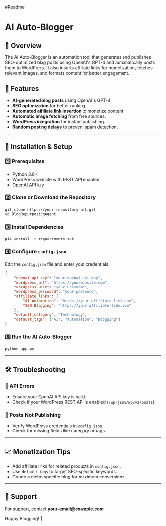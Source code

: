 #Readme
# AI Auto-Blogger

## 🚀 Overview
The AI Auto-Blogger is an automation tool that generates and publishes SEO-optimized blog posts using OpenAI's GPT-4 and automatically posts them to WordPress. It also inserts affiliate links for monetization, fetches relevant images, and formats content for better engagement.

## 📌 Features
- **AI-generated blog posts** using OpenAI's GPT-4.
- **SEO optimization** for better ranking.
- **Automated affiliate link insertion** to monetize content.
- **Automatic image fetching** from free sources.
- **WordPress integration** for instant publishing.
- **Random posting delays** to prevent spam detection.

---

## 🔧 Installation & Setup

### **1️⃣ Prerequisites**
- Python 3.8+
- WordPress website with REST API enabled
- OpenAI API key

### **2️⃣ Clone or Download the Repository**
```
git clone https://your-repository-url.git
cd BlogRepurposingAgent
```

### **3️⃣ Install Dependencies**
```
pip install -r requirements.txt
```

### **4️⃣ Configure `config.json`**
Edit the `config.json` file and enter your credentials:
```json
{
    "openai_api_key": "your-openai-api-key",
    "wordpress_url": "https://yourwebsite.com",
    "wordpress_user": "your-username",
    "wordpress_password": "your-password",
    "affiliate_links": {
        "AI Automation": "https://your-affiliate-link.com",
        "SEO Blogging": "https://your-affiliate-link.com"
    },
    "default_category": "Technology",
    "default_tags": ["AI", "Automation", "Blogging"]
}
```

### **5️⃣ Run the AI Auto-Blogger**
```
python app.py
```

---

## 🛠 Troubleshooting
### 🔹 API Errors
- Ensure your OpenAI API key is valid.
- Check if your WordPress REST API is enabled (`/wp-json/wp/v2/posts`).

### 🔹 Posts Not Publishing
- Verify WordPress credentials in `config.json`.
- Check for missing fields like category or tags.

---

## 📈 Monetization Tips
- Add affiliate links for related products in `config.json`.
- Use `default_tags` to target SEO-specific keywords.
- Create a niche-specific blog for maximum conversions.

---

## 🤝 Support
For support, contact **your-email@example.com**

Happy Blogging! 🚀
